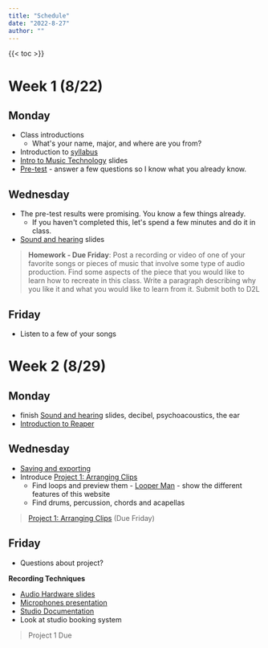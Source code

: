 ```yaml
---
title: "Schedule"
date: "2022-8-27"
author: ""
---
```


{{< toc >}}

# Week 1 (8/22)

## Monday

- Class introductions
  - What's your name, major, and where are you from?
- Introduction to [syllabus](../syllabus)
- [Intro to Music Technology](../lectures/week-1/intro-to-music-tech-slides/) slides
- [Pre-test](https://d2l.sdbor.edu/d2l/le/content/1725928/viewContent/10642341/View) - answer a few questions so I know what you already know.

## Wednesday

- The pre-test results were promising. You know a few things already.
  - If you haven't completed this, let's spend a few minutes and do it in class.
- [Sound and hearing](../lectures/week-1/sound-and-hearing/) slides
<!-- - [What is sound?](x-devonthink-item://07E680A4-DDDA-4630-AC76-FDBA898D69B8) -->

> **Homework - Due Friday**: Post a recording or video of one of your favorite songs or pieces of music that involve some type of audio production. Find some aspects of the piece that you would like to learn how to recreate in this class. Write a paragraph describing why you like it and what you would like to learn from it.
> Submit both to D2L

## Friday

- Listen to a few of your songs

<!-- ## Friday

**Introduction to Reaper**

- Introduction to Reaper
  - DAW Basics - Timeline

  - Explain BPM, and Key
  - make sure grid and snap are enabled
  - drag clips into the timeline
  - Set your BPM to the tempo of the first clip you import
  - two melodic parts may sound good together, but it will depend on the key
  - remove unwanted items
    - to delete part of an item you can split the item twice then delete the part you don't want. You can make this process quicker by making a time selection and then "split items at time selection" (Shift+S).
  - remove unused tracks
  - Loop timeline and toggle repeat to repeat a whole section
  - make loop longer or shorter - double click on item and make sure that "loop source" is selected. Pull on the bottom corner to lengthen the loop
  - If the loop you find is not the correct BPM then shift the time with Reaper. Hold **Option** and click in the bottom right corner then drag to the desired length. -->

# Week 2 (8/29)

## Monday

- finish [Sound and hearing](../lectures/week-1/sound-and-hearing/) slides, decibel, psychoacoustics, the ear
- [Introduction to Reaper](../lectures/week-1/reaper-intro/)

## Wednesday

- [Saving and exporting](../lectures/week-2/this-is-reaper-2/)
- Introduce [Project 1: Arranging Clips](../projects/project-1/)
  - Find loops and preview them - [Looper Man](https://www.looperman.com) - show the different features of this website
  - Find drums, percussion, chords and acapellas

> [Project 1: Arranging Clips](../projects/project-1/) (Due Friday)

## Friday

- Questions about project?

**Recording Techniques**

- [Audio Hardware slides](../lectures/week-2/audio-hardware/)
- [Microphones presentation](https://docs.google.com/presentation/d/130uChoUPV370sMNJEc02n41QXdygYUO5zVqAWKoa900/present#slide=id.p1)
- [Studio Documentation](https://sites.google.com/view/charmstudios/studio-documentation)
- Look at studio booking system

> Project 1 Due

<!--
# Week 3 (9/5)

## Monday

Labor Day - No Class

## Wednesday

[Project 2: Unreliable Product Ad](x-devonthink-item://08C7ECF5-1232-4BC2-B405-60B8A4F5BFC4?section=recordingtechniques) - DUE 9/16

- Listen to some ads - TODO: find ads
  - Describe how the announcers voice sounds. How many tracks were needed? How was the ad written? What is the form?
  - How long is a typical ad? How long do you think the script needs to be to match?
  - Let's try to find some common forms between these ads. One might be "problem person" and a "solution person". Or "Do you wish that X could happen?"
- Split the students up into groups of 2 or 3 - the group part is just to give them help with recording. Students will edit, add sound effects and music for their own projects.
- Start Writing scripts in class
  - Suggestions - unnecessary kitchen gadget, pharmaceutical product with a suspiciously long list of side effects
  - Have at least part of your script written by Friday because we'll be starting our recordings then.

## Friday

- Studio visit - identify hardware we talked about in class - demonstrate how to do a simple voice recording
  - Get different students to run the session - have them record part of their add to get them started with the the project. Get them to finish the project by booking studio time. Record individual lines
  - Demonstrate arming tracks and recording, getting good levels
  - Microphone technique
  - See: [Recording and Processing Voiceover or Narration in REAPER](https://www.youtube.com/watch?v=eTNo3yrWGww)

# Week 4 (9/12)

## Monday

- Editing
  - Each student must edit their own commercial.
  - More tips for editing in Reaper
    - [Editing](https://www.youtube.com/watch?v=6yTQ-31opp8&t=462s)
  - Eliminate empty space between lines to get the "fast talking" effect of a radio ad.
  - Demonstrate zooming into the waveform to more easily see silences.
  - Demonstrate this by recording myself saying a few lines then condensing it down to 15 seconds by eliminating pauses. Do this using ripple editing mode and razor edits.
  - Add fades between edits if they're not automatically there.
  - condense your ad to be 30 seconds long.

## Wednesday

- Sound Effects + music beds
  - Finding sound effects - freesound.org, Soundly
  - Add sound effects to separate tracks
  - mixing - background music should be much quieter than dialogue, around -30 dB is a good start.

## Friday

- Listen to the ads in class
- Catch up time for any behind students

> Project 2: Unreliable Product Ad DUE

# Week 5 (9/19)

## Monday

**Effects**

- In-class lesson: FX Roulette (Beginner) adam patrick bell - The Music Technology Cookbook (p. 245)
  - Take your loop compositions from the first project, or if you want create a new project with different loops.
  - Add all of the effects on this list to one of your tracks and uncheck them so they are not active.
  - As an effect is chosen with the random wheel activate it and explore its effect on your track.
  - The rounds timed like this:
  - Round 1: five minutes Round 2: four minutes Round 3: three minutes Round 4: two minutes Round 5: one minute Round 6: 30 seconds Round 7: 15 seconds
  - After this is done we'll spend 5 more minutes and you can turn on the effects that you like to try to get a sound you're happy with.
  - Then finally we'll listen to each of your compositions in class to see what you came up with. What effects did you like the best? The least? Were there effects that you were confused by?
  - Submit your rendered project to D2L.

## Wednesday

- More details about all of the specific effects from Reaper
- [Reaper FX Guide](https://www.reaper.fm/guides/REAPEREffectsGuide2021.pdf)
- Mixing Effects
  - ReaEQ - Equalizer Elements from MTC pg 235
    - Give them a multi-track example
    - identify three main filter types
  - ReaFir - time permitting

## Friday

- Dynamics effects - do a similar project to the previous one
  - ReaComp, ReaXComp, ReaLimit, ReaGate

# Week 6 (9/26)

## Monday

- Time based effects
- Cox pg 27, "The most reverberant place in the world"
  - ReaDelay,
    - [Chorus and Flange FX in Reaper](https://www.youtube.com/watch?v=DYqacYeUohw)
  - ReaVerbate
  - ReaVerb

## Wednesday

**Sampling + MIDI**

- We'll use all of what we have learned so far to create our first composition using sampling.
- Show [Who Sampled](http://whosampled.com) to the class to explore the creative use of sampling in today's music.
- In-class project: based on who sampled, find three of your favorite sampling uses from who sampled. Why do you like them? Please describe how the artist used the sample and what it was about the original recording that made the artist want to use it.
- Intro to using MIDI to trigger sounds
  - [MIDI Intro](https://www.youtube.com/watch?v=3kY75JnmlNk&t=1s)
  - [Midi Editing Modes](https://www.youtube.com/watch?v=4YRZ2M5bFM4)
- Introduction to ReaSamplomatic, Sitalia
  - [Creating MIDI Beat Slices from Loops in REAPER](https://www.youtube.com/watch?v=RMmBJqTQUTw)
  - [Musical Instrument - Multi Sampling in REAPER (ReaSamplOmatic5000)](https://www.youtube.com/watch?v=VxEGphq0Gck)
- The process of making beats is a little easier with Sitalia

## Friday

- Alternative sampling methods
  - [MKSlicer](https://www.youtube.com/watch?v=p9vxqX5H6lE)
  - [MK Shaper/Stutter](https://www.youtube.com/watch?v=wmGxJgXA7sI)
  - Granular sampling?

# Week 7 (10/3)

## Monday

- Music Concrete Introduction
  - What is musique concrète? Where did it begin? Who are its pioneers? What is “concrete” about it? Why doesn’t it use conventionally-produced instrumental sounds? What does “étude” mean? Why do we limit ourselves to a sound lasting a few seconds? How can you wring as much expression out of it as possible?

> Project 3: Musique Concrète Étude (Intermediate) Robert Willey pg 111 DUE 10/17
> [Rubric](http://willshare.com/courses/must121/week1/rubric.htm)

## Wednesday

- Zoom recorder demo
  - Have all the students team up to record some elements then make sure they can all transfer the files to a computer.

## Friday

- Listening session
- 10 minute sample manipulation tip
  - [Rrreeeaaa - Polyphase Synthesis in REAPER](https://www.youtube.com/watch?v=PtHY_SE50OU)
- Lab time

# Week 8 (10/10)

## Monday

- Listening session
- 10 minute sample manipulation tip
  - Shorter loops to make pitched samples
- Lab time

## Wednesday

- Listening session
- 10 minute sample manipulation tip
  - Modulation and automation of parameters
- Lab time

## Friday

- Listening session
- 10 minute sample manipulation tip
- Lab time

# Week 9 (10/17)

## Monday

**Synthesis and MIDI**

- Listen to the Etudes - should be fine, they are short
- [Electronic sound production](https://dsu-digital-sound-design.github.io/DAD-222-Audio-Production-I/pages/lectures/week-10/electronic-sound-production/#/) - presentation - edit it to stop at envelopes
- In-class project: Understanding Envelopes in Synthesis (Intermediate) Misty Jones Simpson
  - There are some excellent suggestions here for how to explain envelopes. This is more of an in-class lesson than a project.
  - There can be projects based on what the students learned in this lesson.
- Synthesis methods
  - Wavetable, Additive, subtractive
  - FM Synthesis, AM Synthesis
  - Physical Modeling synthesis

> Project 3: Musique Concrète Étude DUE

## Wednesday

- Finish the presentation
- Introduction to [Vital Synth](https://www.youtube.com/watch?v=7qQX6YGBQEA) - see video
  - Install
    - Intro
    - User Interface
    - Loading Presets
    - Voice Tab - Generating Sound
    - Stereo Width and Unison
    - Wave and Spectral Morph
    - ADSR
    - Additional Oscillators

> Project 4: Exploring the Potential of Looped Material in DAW-Based Music Creation (Advanced) Mark Marrington DUE 11/14
> An excellent cumulative project for after they have learned the basics of MIDI and synthesis

## Friday

- More Vital Synth
  - Sampler/noise
  - Filters
  - Polyphony, Pitch Bend, Glide and Stereo
  - Effects Tab
  - Matrix and Modulation, LFO and Envelopes
  - Randomness generator
  - Performance settings and MPE
  - Macros
  - Advanced Tab - Unison Settings
  - Outro and Further Learning

# Week 10 (10/24)

## Monday

- In-class project: Name that Synth Patch (Advanced) Misty Jones Simpson
  - Another enjoyable way to get students to learn synthesis.

## Wednesday

- Surge XT
- More listening? Other stuff?

## Friday

- Other Synths
  - OB-xD
- Project 4 - Day 1

# Week 11 (10/31)

## Monday

- TAL Noisemaker
- PG-8X
- Project 4 day 2

## Wednesday

## Friday

> Project 4 DUE
> Listening day

# Week 12 (11/7)

## Monday

**Live Coding Introduction**

- [Gibber](https://gibber.cc/alpha/playground/)

## Wednesday

## Friday

- Live coding performances

# Week 13 (11/14)

## Monday

- Introduction to final project
- Start on the proposal

## Wednesday

## Friday

# Week 14 (11/21)

## Monday

## Wednesday

## Friday

# Thursday

Thanksgiving - No classes

# Week 15 (11/27)

## Monday

## Wednesday

## Friday

# Week 16 (12/5)

# Thursday

Start of final exams
Final project due at the start of finals

 -->
